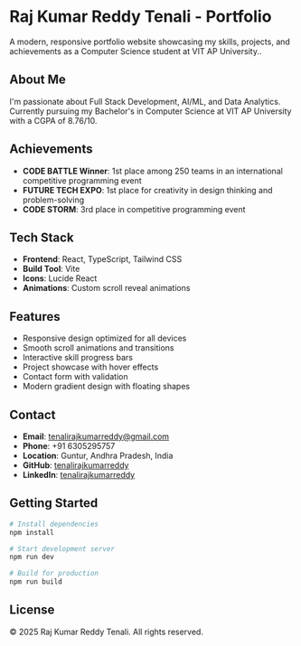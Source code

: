 # Raj Kumar Reddy Tenali - Portfolio

A modern, responsive portfolio website showcasing my skills, projects, and achievements as a Computer Science student at VIT AP University..

## About Me

I'm passionate about Full Stack Development, AI/ML, and Data Analytics. Currently pursuing my Bachelor's in Computer Science at VIT AP University with a CGPA of 8.76/10.

## Achievements

- **CODE BATTLE Winner**: 1st place among 250 teams in an international competitive programming event
- **FUTURE TECH EXPO**: 1st place for creativity in design thinking and problem-solving
- **CODE STORM**: 3rd place in competitive programming event

## Tech Stack

- **Frontend**: React, TypeScript, Tailwind CSS
- **Build Tool**: Vite
- **Icons**: Lucide React
- **Animations**: Custom scroll reveal animations

## Features

- Responsive design optimized for all devices
- Smooth scroll animations and transitions
- Interactive skill progress bars
- Project showcase with hover effects
- Contact form with validation
- Modern gradient design with floating shapes

## Contact

- **Email**: tenalirajkumarreddy@gmail.com
- **Phone**: +91 6305295757
- **Location**: Guntur, Andhra Pradesh, India
- **GitHub**: [tenalirajkumarreddy](https://github.com/tenalirajkumarreddy)
- **LinkedIn**: [tenalirajkumarreddy](https://linkedin.com/in/tenalirajkumarreddy)

## Getting Started

```bash
# Install dependencies
npm install

# Start development server
npm run dev

# Build for production
npm run build
```

## License

© 2025 Raj Kumar Reddy Tenali. All rights reserved.
